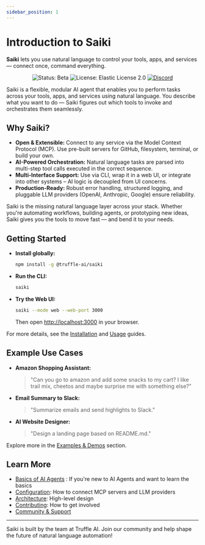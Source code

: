 ```yaml
---
sidebar_position: 1
---
```


# Introduction to Saiki

**Saiki** lets you use natural language to control your tools, apps, and services — connect once, command everything.

<div align="center">
  <img src="https://img.shields.io/badge/Status-Beta-yellow" alt="Status: Beta" />
  <img src="https://img.shields.io/badge/License-Elastic%202.0-blue.svg" alt="License: Elastic License 2.0" />
  <a href="https://discord.gg/GwxwQs8CN5">
    <img src="https://img.shields.io/badge/Discord-Join%20Chat-7289da?logo=discord&logoColor=white&style=flat" alt="Discord" />
  </a>
</div>

Saiki is a flexible, modular AI agent that enables you to perform tasks across your tools, apps, and services using natural language. You describe what you want to do — Saiki figures out which tools to invoke and orchestrates them seamlessly.

## Why Saiki?

- **Open & Extensible:** Connect to any service via the Model Context Protocol (MCP). Use pre-built servers for GitHub, filesystem, terminal, or build your own.
- **AI-Powered Orchestration:** Natural language tasks are parsed into multi-step tool calls executed in the correct sequence.
- **Multi-Interface Support:** Use via CLI, wrap it in a web UI, or integrate into other systems – AI logic is decoupled from UI concerns.
- **Production-Ready:** Robust error handling, structured logging, and pluggable LLM providers (OpenAI, Anthropic, Google) ensure reliability.

Saiki is the missing natural language layer across your stack. Whether you're automating workflows, building agents, or prototyping new ideas, Saiki gives you the tools to move fast — and bend it to your needs.

## Getting Started

- **Install globally:**
  ```bash
  npm install -g @truffle-ai/saiki
  ```
- **Run the CLI:**
  ```bash
  saiki
  ```
- **Try the Web UI:**
  ```bash
  saiki --mode web --web-port 3000
  ```
  Then open [http://localhost:3000](http://localhost:3000) in your browser.

For more details, see the [Installation](./installation.md) and [Usage](./usage.md) guides.

## Example Use Cases

- **Amazon Shopping Assistant:**
  > "Can you go to amazon and add some snacks to my cart? I like trail mix, cheetos and maybe surprise me with something else?"
- **Email Summary to Slack:**
  > "Summarize emails and send highlights to Slack."
- **AI Website Designer:**
  > "Design a landing page based on README.md."

Explore more in the [Examples & Demos](./examples-demos.md) section.

## Learn More

- [Basics of AI Agents](../ai-agents-basics/what-is-an-ai-agent.md) : If you're new to AI Agents and want to learn the basics
- [Configuration](../configuring-saiki/configuration.md): How to connect MCP servers and LLM providers
- [Architecture](../architecture/architecture.md): High-level design
- [Contributing](../contributing.md): How to get involved
- [Community & Support](https://discord.gg/GwxwQs8CN5)

---

Saiki is built by the team at Truffle AI. Join our community and help shape the future of natural language automation! 